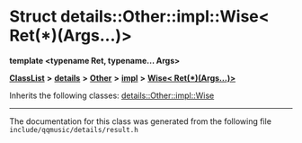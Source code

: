 

# Struct details::Other::impl::Wise&lt; Ret(\*)(Args...)&gt;

**template &lt;typename Ret, typename... Args&gt;**



[**ClassList**](annotated.md) **>** [**details**](namespacedetails.md) **>** [**Other**](namespacedetails_1_1Other.md) **>** [**impl**](namespacedetails_1_1Other_1_1impl.md) **>** [**Wise&lt; Ret(\*)(Args...)&gt;**](structdetails_1_1Other_1_1impl_1_1Wise_3_01Ret_07_5_08_07Args_8_8_8_08_4.md)








Inherits the following classes: [details::Other::impl::Wise](structdetails_1_1Other_1_1impl_1_1Wise.md)















































































































------------------------------
The documentation for this class was generated from the following file `include/qqmusic/details/result.h`

